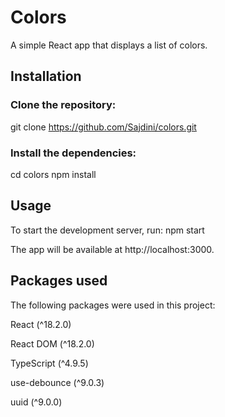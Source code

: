 # Colors

A simple React app that displays a list of colors.

## Installation

### Clone the repository:

git clone https://github.com/Sajdini/colors.git

### Install the dependencies:

cd colors
npm install

## Usage

To start the development server, run:
npm start

The app will be available at http://localhost:3000.

## Packages used

The following packages were used in this project:

React (^18.2.0)

React DOM (^18.2.0)

TypeScript (^4.9.5)

use-debounce (^9.0.3)

uuid (^9.0.0)
